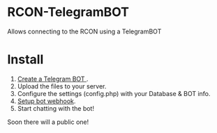 # RCON-TelegramBOT
Allows connecting to the RCON using a TelegramBOT


# Install
1. [Create a Telegram BOT ](https://core.telegram.org/bots#3-how-do-i-create-a-bot).
2. Upload the files to your server.
3. Configure the settings (config.php) with your Database & BOT info.
4. [Setup bot webhook](https://core.telegram.org/bots/webhooks).
5. Start chatting with the bot!



Soon there will a public one!
